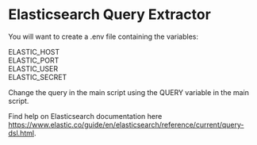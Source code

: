 # Elasticsearch Query Extractor

You will want to create a .env file containing the variables:

ELASTIC_HOST\
ELASTIC_PORT\
ELASTIC_USER\
ELASTIC_SECRET
  
Change the query in the main script using the QUERY variable in the main script.

Find help on Elasticsearch documentation here https://www.elastic.co/guide/en/elasticsearch/reference/current/query-dsl.html.
